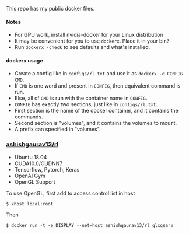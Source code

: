 This repo has my public docker files.

#### Notes

* For GPU work, install nvidia-docker for your Linux distribution
* It may be convenient for you to use `dockerx`. Place it in your bin?
* Run `dockerx -check` to see defaults and what's installed.

#### dockerx usage

* Create a config like in `configs/rl.txt` and use it as `dockerx -c CONFIG CMD`.
* If `CMD` is one word and present in `CONFIG`, then equivalent command is run.
* Else, all of `CMD` is run with the container name in `CONFIG`.
* `CONFIG` has exactly two sections, just like in `configs/rl.txt`.
* First section is the name of the docker container, and it contains the commands.
* Second section is "volumes", and it contains the volumes to mount.
* A prefix can specified in "volumes".

### [ashishgaurav13/rl](https://cloud.docker.com/repository/docker/ashishgaurav13/rl)

* Ubuntu 18.04
* CUDA10.0/CUDNN7
* Tensorflow, Pytorch, Keras
* OpenAI Gym
* OpenGL Support

To use OpenGL, first add to access control list in host
```
$ xhost local:root
```

Then

```
$ docker run -t -e DISPLAY --net=host ashishgaurav13/rl glxgears
```